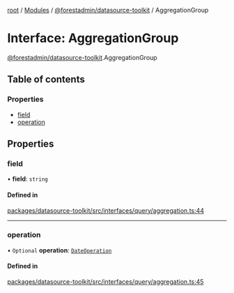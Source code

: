 [root](../README.md) / [Modules](../modules.md) / [@forestadmin/datasource-toolkit](../modules/forestadmin_datasource_toolkit.md) / AggregationGroup

# Interface: AggregationGroup

[@forestadmin/datasource-toolkit](../modules/forestadmin_datasource_toolkit.md).AggregationGroup

## Table of contents

### Properties

- [field](forestadmin_datasource_toolkit.AggregationGroup.md#field)
- [operation](forestadmin_datasource_toolkit.AggregationGroup.md#operation)

## Properties

### field

• **field**: `string`

#### Defined in

[packages/datasource-toolkit/src/interfaces/query/aggregation.ts:44](https://github.com/ForestAdmin/agent-nodejs/blob/fba2435/packages/datasource-toolkit/src/interfaces/query/aggregation.ts#L44)

___

### operation

• `Optional` **operation**: [`DateOperation`](../enums/forestadmin_datasource_toolkit.DateOperation.md)

#### Defined in

[packages/datasource-toolkit/src/interfaces/query/aggregation.ts:45](https://github.com/ForestAdmin/agent-nodejs/blob/fba2435/packages/datasource-toolkit/src/interfaces/query/aggregation.ts#L45)
